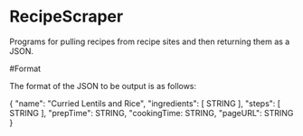 # RecipeScraper

Programs for pulling recipes from recipe sites and then returning them as a JSON. 

#Format

The format of the JSON to be output is as follows:

{
    "name": "Curried Lentils and Rice",
    "ingredients": [
        STRING
    ],
    "steps": [
        STRING
    ],
    "prepTime": STRING,
    "cookingTime: STRING,
    "pageURL": STRING
}
